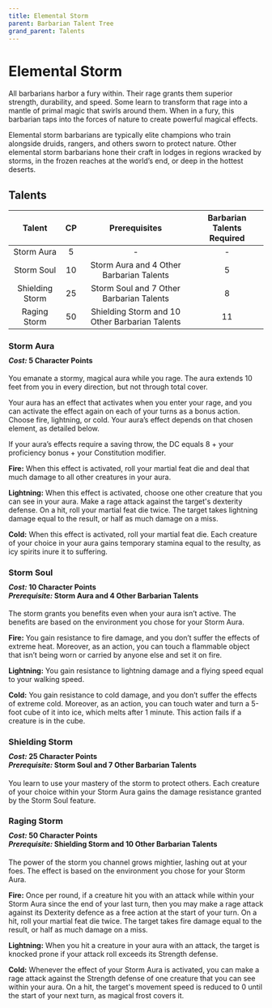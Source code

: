 ```yaml
---
title: Elemental Storm
parent: Barbarian Talent Tree
grand_parent: Talents
---
```


# Elemental Storm
All barbarians harbor a fury within. Their rage grants them superior strength, durability, and speed. Some learn to transform that rage into a mantle of primal magic that swirls around them. When in a fury, this barbarian taps into the forces of nature to create powerful magical effects.

Elemental storm barbarians are typically elite champions who train alongside druids, rangers, and others sworn to protect nature. Other elemental storm barbarians hone their craft in lodges in regions wracked by storms, in the frozen reaches at the world’s end, or deep in the hottest deserts.

## Talents

| Talent | CP | Prerequisites | Barbarian Talents Required |
|:------:|:--:|:-------------:|:--------------------------:|
| Storm Aura | 5  | - | - |
| Storm Soul| 10 | Storm Aura and 4 Other Barbarian Talents | 5 |
| Shielding Storm | 25 | Storm Soul and 7 Other Barbarian Talents | 8 |
| Raging Storm | 50 | Shielding Storm and 10 Other Barbarian Talents | 11 |

### Storm Aura

<div style="margin-top:-10px;"></div>

#### *Cost:* 5 Character Points
You emanate a stormy, magical aura while you rage. The aura extends 10 feet from you in every direction, but not through total cover.

Your aura has an effect that activates when you enter your rage, and you can activate the effect again on each of your turns as a bonus action. Choose fire, lightning, or cold. Your aura’s effect depends on that chosen element, as detailed below.

If your aura’s effects require a saving throw, the DC equals 8 + your proficiency bonus + your Constitution modifier.

**Fire:** When this effect is activated, roll your martial feat die and deal that much damage to all other creatures in your aura.

**Lightning:** When this effect is activated, choose one other creature that you can see in your aura. Make a rage attack against the target's dexterity defense. On a hit, roll your martial feat die twice. The target takes lightning damage equal to the result, or half as much damage on a miss.

**Cold:** When this effect is activated, roll your martial feat die. Each creature of your choice in your aura gains temporary stamina equal to the resulty, as icy spirits inure it to suffering.

### Storm Soul

<div style="margin-top:-10px;"></div>

#### *Cost:* 10 Character Points<br>*Prerequisite:* Storm Aura and 4 Other Barbarian Talents
The storm grants you benefits even when your aura isn’t active. The benefits are based on the environment you chose for your Storm Aura.

**Fire:** You gain resistance to fire damage, and you don’t suffer the effects of extreme heat. Moreover, as an action, you can touch a flammable object that isn’t being worn or carried by anyone else and set it on fire.

**Lightning:** You gain resistance to lightning damage and a flying speed equal to your walking speed.

**Cold:** You gain resistance to cold damage, and you don’t suffer the effects of extreme cold. Moreover, as an action, you can touch water and turn a 5-foot cube of it into ice, which melts after 1 minute. This action fails if a creature is in the cube.

### Shielding Storm

<div style="margin-top:-10px;"></div>

#### *Cost:* 25 Character Points<br>*Prerequisite:* Storm Soul and 7 Other Barbarian Talents
You learn to use your mastery of the storm to protect others. Each creature of your choice within your Storm Aura gains the damage resistance granted by the Storm Soul feature.

### Raging Storm

<div style="margin-top:-10px;"></div>

#### *Cost:* 50 Character Points<br>*Prerequisite:* Shielding Storm and 10 Other Barbarian Talents
The power of the storm you channel grows mightier, lashing out at your foes. The effect is based on the environment you chose for your Storm Aura.

**Fire:** Once per round, if a creature hit you with an attack while within your Storm Aura since the end of your last turn, then you may make a rage attack against its Dexterity defence as a free action at the start of your turn. On a hit, roll your martial feat die twice. The target takes fire damage equal to the result, or half as much damage on a miss.

**Lightning:** When you hit a creature in your aura with an attack, the target is knocked prone if your attack roll exceeds its Strength defense.

**Cold:** Whenever the effect of your Storm Aura is activated, you can make a rage attack against the Strength defense of one creature that you can see within your aura. On a hit, the target's movement speed is reduced to 0 until the start of your next turn, as magical frost covers it.
